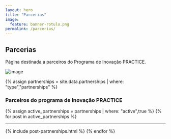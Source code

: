 ```yaml
---
layout: hero
title: "Parcerias"
image:
  feature: banner-rotulo.png
permalink: /parcerias/
---
```


<section class="fdb-block">
  <div class="container">
    <div class="row align-items-center pt-2">
      <div class="col-12 col-md-8 col-lg-7">
        <h2>Parcerias</h2>
        <p class="lead">Página destinada a parceiros do Programa de Inovação PRACTICE.</p>
      </div>
      <div class="col-8 col-md-4 m-auto m-md-0 ml-md-auto pt-5">
        <p><img alt="image" class="img-fluid" src="https://cdn.jsdelivr.net/gh/froala/design-blocks@2.0.1/dist/imgs//draws/git.svg"></p>
      </div>
    </div>
  </div>
</section>


{% assign partnerships = site.data.partnerships |  where: "type","partnerships" %}

<section>
  <div class="container">
    <div class="row justify-content-center">
      <div class="col-12 text-left">
        <h3>Parceiros do programa de Inovação PRACTICE</h3>
      </div>
    </div>
    <div class="row justify-content-center">
      <div class="col-12">
        <div class="tiles">
          {% assign active_partnerships = partnerships | where: "active",true %}
          {% for post in active_partnerships %}
            <hr />
            {% include post-partnerships.html %}
          {% endfor %}
        </div>
      </div>
    </div>
  </div>
</section>